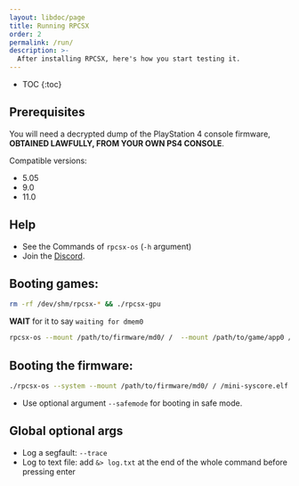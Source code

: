 ```yaml
---
layout: libdoc/page
title: Running RPCSX
order: 2
permalink: /run/
description: >- 
  After installing RPCSX, here's how you start testing it.
---
```


- TOC
{:toc}

## Prerequisites

You will need a decrypted dump of the PlayStation 4 console firmware, **OBTAINED LAWFULLY, FROM YOUR OWN PS4 CONSOLE**.

Compatible versions:
- 5.05
- 9.0
- 11.0

## Help
- See the Commands of `rpcsx-os` (`-h` argument)
- Join the [Discord](https://discord.com/invite/WEGamDwZnE).

## Booting games: 
```sh
rm -rf /dev/shm/rpcsx-* && ./rpcsx-gpu
```
**WAIT** for it to say `waiting for dmem0`
```sh
rpcsx-os --mount /path/to/firmware/md0/ /  --mount /path/to/game/app0 /app0 /app0/eboot.bin [optional args, without brackets]
```
## Booting the firmware:
```sh
./rpcsx-os --system --mount /path/to/firmware/md0/ / /mini-syscore.elf
```
- Use optional argument `--safemode` for booting in safe mode.

## Global optional args
- Log a segfault: `--trace`
- Log to text file: add `&> log.txt` at the end of the whole command before pressing enter
